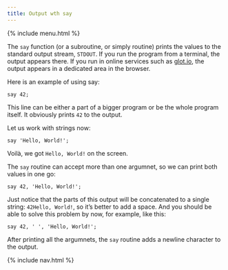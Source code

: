 ```yaml
---
title: Output wth say
---
```


{% include menu.html %}

The `say` function (or a subroutine, or simply routine) prints the values to the standard output stream, `STDOUT`. If you run the program from a terminal, the output appears there. If you run in online services such as [glot.io](https://glot.io/new/perl6), the output appears in a dedicated area in the browser.

Here is an example of using say:

    say 42;

This line can be either a part of a bigger program or be the whole program itself. It obviously prints `42` to the output.

Let us work with strings now:

    say 'Hello, World!';

Voilà, we got `Hello, World!` on the screen.

The `say` routine can accept more than one argumnet, so we can print both values in one go:

    say 42, 'Hello, World!';

Just notice that the parts of this output will be concatenated to a single string: `42Hello, World!`, so it’s better to add a space. And you should be able to solve this problem by now, for example, like this:

    say 42, ' ', 'Hello, World!';

After printing all the argumnets, the `say` routine adds a newline character to the output.

{% include nav.html %}
